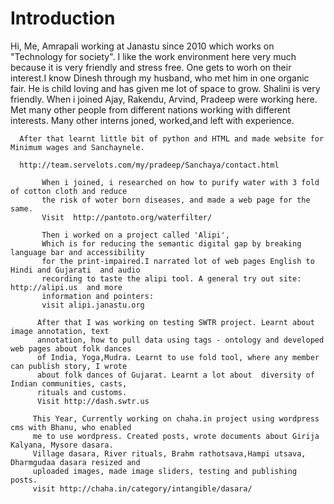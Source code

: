 
# Introduction

   Hi, Me, Amrapali working at Janastu since 2010 which works on "Technology for society". 
   I like the work environment here very much because it is very friendly and stress free. One gets 
   to worh on their interest.I know Dinesh through my husband, who met him in one organic fair. He is 
   child loving and has given me lot of space to grow. Shalini is very friendly. When i joined Ajay,
   Rakendu, Arvind, Pradeep were working here. Met many other people from different nations 
   working with different interests. Many other interns joned, worked,and left with experience. 
  
      After that learnt little bit of python and HTML and made website for Minimum wages and Sanchaynele.
     
      http://team.servelots.com/my/pradeep/Sanchaya/contact.html
   
           When i joined, i researched on how to purify water with 3 fold of cotton cloth and reduce
           the risk of woter born diseases, and made a web page for the same. 
           Visit  http://pantoto.org/waterfilter/
           
           Then i worked on a project called 'Alipi',
           Which is for reducing the semantic digital gap by breaking language bar and accessibility 
           for the print-impaired.I narrated lot of web pages English to Hindi and Gujarati  and audio 
           recording to taste the alipi tool. A general try out site: http://alipi.us  and more
           information and pointers:
           visit alipi.janastu.org

          After that I was working on testing SWTR project. Learnt about image annotation, text
          annotation, how to pull data using tags - ontology and developed web pages about folk dances 
          of India, Yoga,Mudra. Learnt to use fold tool, where any member can publish story, I wrote 
          about folk dances of Gujarat. Learnt a lot about  diversity of Indian communities, casts, 
          rituals and customs.
          Visit http://dash.swtr.us
      
         This Year, Currently working on chaha.in project using wordpress cms with Bhanu, who enabled
         me to use wordpress. Created posts, wrote documents about Girija Kalyana, Mysore dasara. 
         Village dasara, River rituals, Brahm rathotsava,Hampi utsava, Dharmgudaa dasara resized and
         uploaded images, made image sliders, testing and publishing posts.
         visit http://chaha.in/category/intangible/dasara/
       
      
      
      
      
